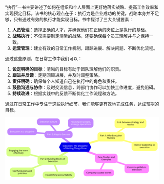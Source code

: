 “执行”一书主要讲述了如何在组织和个人层面上更好地落实战略、提高工作效率和实现预定目标。该书的核心观点在于：执行力是企业成功的关键，战略本身并不足够，只有通过有效的执行才能实现目标。书中探讨了三大关键要素：

1. **人员管理**：选择正确的人才，并确保他们在正确的岗位上是执行的基础。
2. **战略执行**：不仅需要制定清晰的战略，还要确保每个员工理解并与之保持一致。
3. **运营管理**：建立有效的日常工作机制，跟踪进展、解决问题、不断优化流程。

通过这些原则，在日常工作中我们可以：

1. **设定明确的目标**：清晰的目标有助于团队理解他们的职责。
2. **跟进并反馈**：定期回顾进展，并及时调整策略。
3. **责任明确**：确保每个人知道自己在执行中的角色和责任。
4. **鼓励沟通与协作**：及时交流信息，跨部门协作可以加快工作进度，避免阻碍。
5. **持续改进**：根据实践中的反馈不断优化工作流程和方法。

通过在日常工作中专注于这些执行细节，我们能够更有效地完成任务，达成预期的目标。

![Execution](../mindmaps/execution.png)
